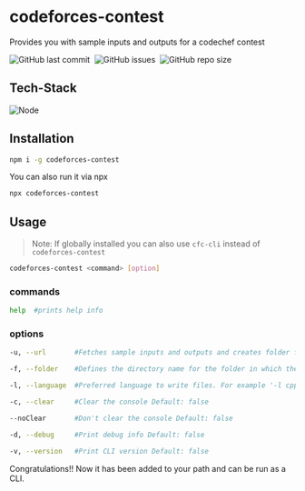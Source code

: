# codeforces-contest

Provides you with sample inputs and outputs for a codechef contest

![GitHub last commit](https://img.shields.io/github/last-commit/theninza/codeforces-contest?style=for-the-badge)&nbsp;
![GitHub issues](https://img.shields.io/github/issues/theninza/codeforces-contest?style=for-the-badge)&nbsp;
![GitHub repo size](https://img.shields.io/github/repo-size/theninza/codeforces-contest?style=for-the-badge)

## Tech-Stack

![Node](https://img.shields.io/badge/NodeJS-05122A?style=for-the-badge&logo=node.js)&nbsp;

## Installation

```sh
npm i -g codeforces-contest
```

You can also run it via npx

```sh
npx codeforces-contest
```

## Usage

> Note: If globally installed you can also use `cfc-cli` instead of `codeforces-contest`

```sh
codeforces-contest <command> [option]
```

### commands

```sh
help  #prints help info
```

### options

```sh
-u, --url       #Fetches sample inputs and outputs and creates folder for the contest

-f, --folder    #Defines the directory name for the folder in which the files will be

-l, --language  #Preferred language to write files. For example '-l cpp' will create .cpp files to write solutions

-c, --clear     #Clear the console Default: false

--noClear       #Don't clear the console Default: false

-d, --debug     #Print debug info Default: false

-v, --version   #Print CLI version Default: false
```

Congratulations!! Now it has been added to your path and can be run as a CLI.
